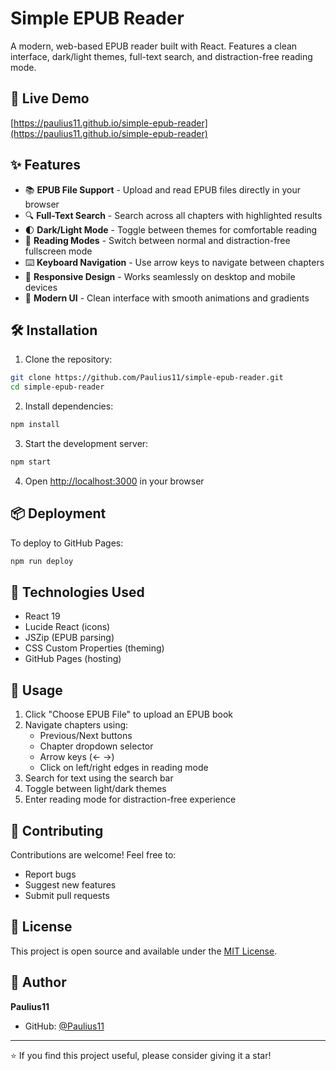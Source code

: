 # Simple EPUB Reader

A modern, web-based EPUB reader built with React. Features a clean interface, dark/light themes, full-text search, and distraction-free reading mode.

## 🚀 Live Demo

[https://paulius11.github.io/simple-epub-reader](https://paulius11.github.io/simple-epub-reader)

## ✨ Features

- 📚 **EPUB File Support** - Upload and read EPUB files directly in your browser
- 🔍 **Full-Text Search** - Search across all chapters with highlighted results
- 🌓 **Dark/Light Mode** - Toggle between themes for comfortable reading
- 📖 **Reading Modes** - Switch between normal and distraction-free fullscreen mode
- ⌨️ **Keyboard Navigation** - Use arrow keys to navigate between chapters
- 📱 **Responsive Design** - Works seamlessly on desktop and mobile devices
- 🎨 **Modern UI** - Clean interface with smooth animations and gradients

## 🛠️ Installation

1. Clone the repository:
```bash
git clone https://github.com/Paulius11/simple-epub-reader.git
cd simple-epub-reader
```

2. Install dependencies:
```bash
npm install
```

3. Start the development server:
```bash
npm start
```

4. Open [http://localhost:3000](http://localhost:3000) in your browser

## 📦 Deployment

To deploy to GitHub Pages:

```bash
npm run deploy
```

## 🔧 Technologies Used

- React 19
- Lucide React (icons)
- JSZip (EPUB parsing)
- CSS Custom Properties (theming)
- GitHub Pages (hosting)

## 📝 Usage

1. Click "Choose EPUB File" to upload an EPUB book
2. Navigate chapters using:
   - Previous/Next buttons
   - Chapter dropdown selector
   - Arrow keys (← →)
   - Click on left/right edges in reading mode
3. Search for text using the search bar
4. Toggle between light/dark themes
5. Enter reading mode for distraction-free experience

## 🤝 Contributing

Contributions are welcome! Feel free to:
- Report bugs
- Suggest new features
- Submit pull requests

## 📄 License

This project is open source and available under the [MIT License](LICENSE).

## 👤 Author

**Paulius11**

- GitHub: [@Paulius11](https://github.com/Paulius11)

---

⭐ If you find this project useful, please consider giving it a star!
